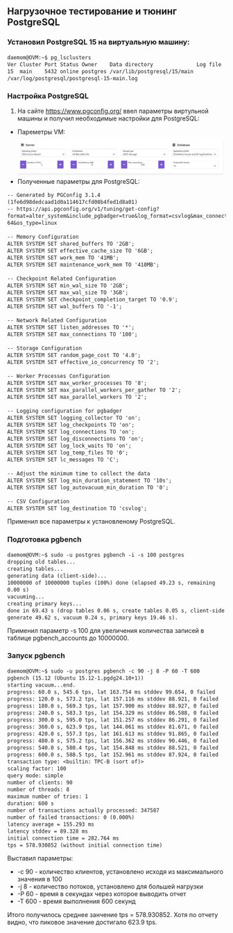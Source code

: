 ## Нагрузочное тестирование и тюнинг PostgreSQL  
### Установил PostgreSQL 15 на виртуальную машину:
```
daemom@OVM:~$ pg_lsclusters
Ver Cluster Port Status Owner    Data directory              Log file
15  main    5432 online postgres /var/lib/postgresql/15/main /var/log/postgresql/postgresql-15-main.log
```
### Настройка PostgreSQL

1. На сайте https://www.pgconfig.org/ ввел параметры виртульной машины и получил необходимые настройки для  PostgreSQL:
* Пареметры VM:
![NEWVOLUME](https://github.com/H1trec/OTUS-Postgre-DBA-2025-01//blob/main/vmconfig.JPG?raw=true)
* Полученные параметры для  PostgreSQL:
```
-- Generated by PGConfig 3.1.4 (1fe6d98dedcaad1d0a114617cfd08b4fed1d8a01)
-- https://api.pgconfig.org/v1/tuning/get-config?format=alter_system&include_pgbadger=true&log_format=csvlog&max_connections=100&pg_version=15&environment_name=DW&total_ram=8GB&cpus=2&drive_type=HDD&arch=x86-64&os_type=linux

-- Memory Configuration
ALTER SYSTEM SET shared_buffers TO '2GB';
ALTER SYSTEM SET effective_cache_size TO '6GB';
ALTER SYSTEM SET work_mem TO '41MB';
ALTER SYSTEM SET maintenance_work_mem TO '410MB';

-- Checkpoint Related Configuration
ALTER SYSTEM SET min_wal_size TO '2GB';
ALTER SYSTEM SET max_wal_size TO '3GB';
ALTER SYSTEM SET checkpoint_completion_target TO '0.9';
ALTER SYSTEM SET wal_buffers TO '-1';

-- Network Related Configuration
ALTER SYSTEM SET listen_addresses TO '*';
ALTER SYSTEM SET max_connections TO '100';

-- Storage Configuration
ALTER SYSTEM SET random_page_cost TO '4.0';
ALTER SYSTEM SET effective_io_concurrency TO '2';

-- Worker Processes Configuration
ALTER SYSTEM SET max_worker_processes TO '8';
ALTER SYSTEM SET max_parallel_workers_per_gather TO '2';
ALTER SYSTEM SET max_parallel_workers TO '2';

-- Logging configuration for pgbadger
ALTER SYSTEM SET logging_collector TO 'on';
ALTER SYSTEM SET log_checkpoints TO 'on';
ALTER SYSTEM SET log_connections TO 'on';
ALTER SYSTEM SET log_disconnections TO 'on';
ALTER SYSTEM SET log_lock_waits TO 'on';
ALTER SYSTEM SET log_temp_files TO '0';
ALTER SYSTEM SET lc_messages TO 'C';

-- Adjust the minimum time to collect the data
ALTER SYSTEM SET log_min_duration_statement TO '10s';
ALTER SYSTEM SET log_autovacuum_min_duration TO '0';

-- CSV Configuration
ALTER SYSTEM SET log_destination TO 'csvlog';
```
Применил все параметры к установленому PostgreSQL.

### Подготовка pgbench
```
daemom@OVM:~$ sudo -u postgres pgbench -i -s 100 postgres
dropping old tables...
creating tables...
generating data (client-side)...
10000000 of 10000000 tuples (100%) done (elapsed 49.23 s, remaining 0.00 s)
vacuuming...
creating primary keys...
done in 69.43 s (drop tables 0.06 s, create tables 0.05 s, client-side generate 49.62 s, vacuum 0.24 s, primary keys 19.46 s).
```
Применил параметр -s 100 для увеличения количества записей в таблице pgbench_accounts до 10000000.
### Запуск pgbench
```
daemom@OVM:~$ sudo -u postgres pgbench -c 90 -j 8 -P 60 -T 600
pgbench (15.12 (Ubuntu 15.12-1.pgdg24.10+1))
starting vacuum...end.
progress: 60.0 s, 545.6 tps, lat 163.754 ms stddev 99.654, 0 failed
progress: 120.0 s, 573.2 tps, lat 157.116 ms stddev 88.921, 0 failed
progress: 180.0 s, 569.3 tps, lat 157.900 ms stddev 88.927, 0 failed
progress: 240.0 s, 583.3 tps, lat 154.329 ms stddev 86.588, 0 failed
progress: 300.0 s, 595.0 tps, lat 151.257 ms stddev 86.291, 0 failed
progress: 360.0 s, 623.9 tps, lat 144.061 ms stddev 81.671, 0 failed
progress: 420.0 s, 557.3 tps, lat 161.613 ms stddev 91.865, 0 failed
progress: 480.0 s, 575.2 tps, lat 156.362 ms stddev 90.446, 0 failed
progress: 540.0 s, 580.4 tps, lat 154.848 ms stddev 88.521, 0 failed
progress: 600.0 s, 588.5 tps, lat 152.961 ms stddev 87.924, 0 failed
transaction type: <builtin: TPC-B (sort of)>
scaling factor: 100
query mode: simple
number of clients: 90
number of threads: 8
maximum number of tries: 1
duration: 600 s
number of transactions actually processed: 347587
number of failed transactions: 0 (0.000%)
latency average = 155.293 ms
latency stddev = 89.328 ms
initial connection time = 282.764 ms
tps = 578.930852 (without initial connection time)
```
Выставил параметры: 
* -c 90 - количество клиентов, установлено исходя из максимального значения в 100
* -j 8 - количество потоков, установлено для большей нагрузки
* -P 60 - время в секундах через которое выводить отчет
* -T 600 - время выполнения 600 секунд

Итого получилось среднее занчение tps = 578.930852. Хотя по отчету видно, что пиковое значение достигало 623.9 tps.

